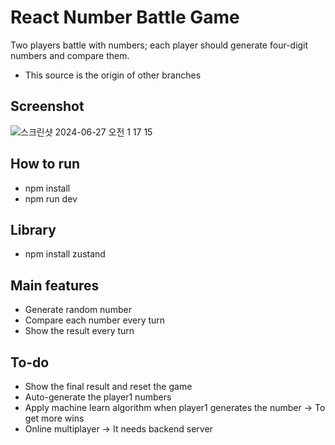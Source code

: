 # React Number Battle Game 
Two players battle with numbers; each player should generate four-digit numbers and compare them. <br>
 * This source is the origin of other branches

## Screenshot

![스크린샷 2024-06-27 오전 1 17 15](https://github.com/midi79/number_battle/assets/19512435/85d031a5-1a2e-4bd7-bba2-04e17c58c333)


## How to run
- npm install
- npm run dev
  

## Library

-   npm install zustand


## Main features

-   Generate random number
-   Compare each number every turn
-   Show the result every turn


## To-do

-   Show the final result and reset the game
-   Auto-generate the player1 numbers
-   Apply machine learn algorithm when player1 generates the number -> To get more wins
-   Online multiplayer -> It needs backend server
